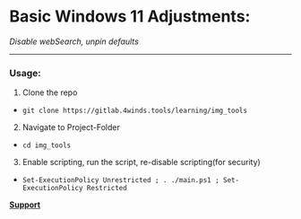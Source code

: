 # Basic Windows 11 Adjustments:  
_Disable webSearch, unpin defaults_  

---  

### Usage:  
1. Clone the repo  
  - `git clone https://gitlab.4winds.tools/learning/img_tools`  
2. Navigate to Project-Folder  
  - `cd img_tools`  
3. Enable scripting, run the script, re-disable scripting(for security)  
  - `Set-ExecutionPolicy Unrestricted ; . ./main.ps1 ; Set-ExecutionPolicy Restricted`  

__[Support]("mailto:eeccher@cppwind.com?subject=Help:learning\/img_tool" 'Email Elijah')__
